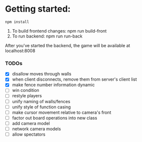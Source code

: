 # Getting started:
    npm install

1. To build frontend changes: npm run build-front
1. To run backend: npm run run-back

After you've started the backend, the game will be available at localhost:8008

### TODOs
- [x] disallow moves through walls
- [x] when client disconnects, remove them from server's client list
- [x] make fence number information dynamic
- [ ] win condition
- [ ] restyle players
- [ ] unify naming of walls/fences
- [ ] unify style of function casing
- [ ] make cursor movement relative to camera's front
- [ ] factor out board operations into new class
- [ ] add camera model
- [ ] network camera models
- [ ] allow spectators